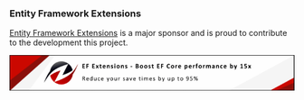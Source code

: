 ### Entity Framework Extensions

[Entity Framework Extensions](https://entityframework-extensions.net/?utm_source=simoncropp&utm_medium=Verify.Yaml) is a major sponsor and is proud to contribute to the development this project.

[![Entity Framework Extensions](https://raw.githubusercontent.com/VerifyTests/Verify.Yaml/refs/heads/main/docs/zzz.png)](https://entityframework-extensions.net/?utm_source=simoncropp&utm_medium=Verify.Yaml)